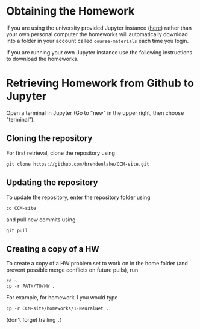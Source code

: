 # Obtaining the Homework

If you are using the university provided Jupyter instance ([here](https://dsgs-3001005.rcnyu.org/)) 
rather than your own personal computer the homeworks will automatically download into a folder in your account
called `course-materials` each time you login.

If you are running your own Jupyter instance use the following instructions to download
the homeworks.

# Retrieving Homework from Github to Jupyter

Open a terminal in Jupyter (Go to "new" in the upper right, then choose "terminal").


## Cloning the repository

For first retrieval, clone the repository using

```
git clone https://github.com/brendenlake/CCM-site.git
```

## Updating the repository


To update the repository, enter the repository folder using

```
cd CCM-site
```

and pull new commits using

```
git pull
```

## Creating a copy of a HW

To create a copy of a HW problem set to work on in the home folder (and prevent
possible merge conflicts on future pulls), run

```
cd ~
cp -r PATH/TO/HW .
```

For example, for homework 1 you would type

```
cp -r CCM-site/homeworks/1-NeuralNet .
```

(don't forget trailing `.`)
